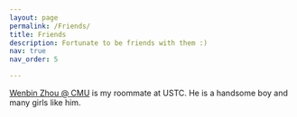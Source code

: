 ```yaml
---
layout: page
permalink: /Friends/
title: Friends
description: Fortunate to be friends with them :)
nav: true
nav_order: 5

---
```


[Wenbin Zhou @ CMU](https://wbzhou2001.github.io/) is my roommate at USTC. He is a handsome boy and many girls like him.
